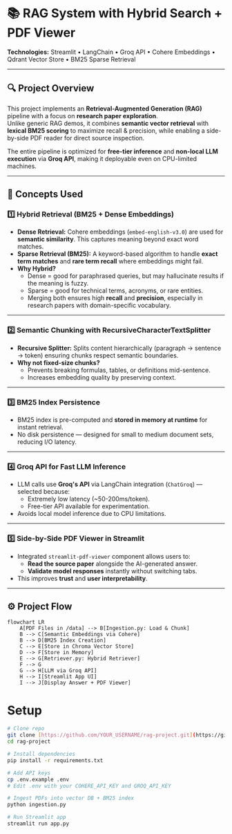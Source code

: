 # 📚 RAG System with Hybrid Search + PDF Viewer  
**Technologies:** Streamlit • LangChain • Groq API • Cohere Embeddings • Qdrant Vector Store • BM25 Sparse Retrieval  

---

## 🔍 Project Overview
This project implements an **Retrieval-Augmented Generation (RAG)** pipeline with a focus on **research paper exploration**.  
Unlike generic RAG demos, it combines **semantic vector retrieval** with **lexical BM25 scoring** to maximize recall & precision, while enabling a side-by-side PDF reader for direct source inspection.

The entire pipeline is optimized for **free-tier inference** and **non-local LLM execution** via **Groq API**, making it deployable even on CPU-limited machines.

---

## 🧠 Concepts Used

### 1️⃣ **Hybrid Retrieval (BM25 + Dense Embeddings)**
- **Dense Retrieval:** Cohere embeddings (`embed-english-v3.0`) are used for **semantic similarity**. This captures meaning beyond exact word matches.
- **Sparse Retrieval (BM25):** A keyword-based algorithm to handle **exact term matches** and **rare term recall** where embeddings might fail.
- **Why Hybrid?**  
  - Dense = good for paraphrased queries, but may hallucinate results if the meaning is fuzzy.  
  - Sparse = good for technical terms, acronyms, or rare entities.  
  - Merging both ensures high **recall** and **precision**, especially in research papers with domain-specific vocabulary.

---

### 2️⃣ **Semantic Chunking with RecursiveCharacterTextSplitter**
- **Recursive Splitter:** Splits content hierarchically (paragraph → sentence → token) ensuring chunks respect semantic boundaries.
- **Why not fixed-size chunks?**  
  - Prevents breaking formulas, tables, or definitions mid-sentence.  
  - Increases embedding quality by preserving context.

---

### 3️⃣ **BM25 Index Persistence**
- BM25 index is pre-computed and **stored in memory at runtime** for instant retrieval.
- No disk persistence — designed for small to medium document sets, reducing I/O latency.

---

### 4️⃣ **Groq API for Fast LLM Inference**
- LLM calls use **Groq's API** via LangChain integration (`ChatGroq`) — selected because:
  - Extremely low latency (~50-200ms/token).
  - Free-tier API available for experimentation.
- Avoids local model inference due to CPU limitations.

---

### 5️⃣ **Side-by-Side PDF Viewer in Streamlit**
- Integrated `streamlit-pdf-viewer` component allows users to:
  - **Read the source paper** alongside the AI-generated answer.
  - **Validate model responses** instantly without switching tabs.
- This improves **trust** and **user interpretability**.

---

## ⚙️ Project Flow

```mermaid
flowchart LR
    A[PDF Files in /data] --> B[Ingestion.py: Load & Chunk]
    B --> C[Semantic Embeddings via Cohere]
    B --> D[BM25 Index Creation]
    C --> E[Store in Chroma Vector Store]
    D --> F[Store in Memory]
    E --> G[Retriever.py: Hybrid Retriever]
    F --> G
    G --> H[LLM via Groq API]
    H --> I[Streamlit App UI]
    I --> J[Display Answer + PDF Viewer]
```

# Setup

```bash
# Clone repo
git clone [https://github.com/YOUR_USERNAME/rag-project.git](https://github.com/darshanlahamage/RAG-Hybrid-Search-research-assistant.git)
cd rag-project

# Install dependencies
pip install -r requirements.txt

# Add API keys
cp .env.example .env
# Edit .env with your COHERE_API_KEY and GROQ_API_KEY

# Ingest PDFs into vector DB + BM25 index
python ingestion.py

# Run Streamlit app
streamlit run app.py
```
